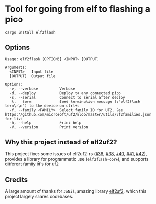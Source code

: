 # Tool for going from elf to flashing a pico

```bash
cargo install elf2flash
```

## Options
```
Usage: elf2flash [OPTIONS] <INPUT> [OUTPUT]

Arguments:
  <INPUT>   Input file
  [OUTPUT]  Output file

Options:
  -v, --verbose          Verbose
  -d, --deploy           Deploy to any connected pico
  -s, --serial           Connect to serial after deploy
  -t, --term             Send termination message (b"elf2flash-term\r\n") to the device on ctrl+c
  -f, --family <FAMILY>  Select family ID for UF2. See https://github.com/microsoft/uf2/blob/master/utils/uf2families.json for list
  -h, --help             Print help
  -V, --version          Print version
```

## Why this project instead of elf2uf2?
This project fixes some issues of elf2uf2-rs ([#36](https://github.com/JoNil/elf2uf2-rs/pull/36), [#38](https://github.com/JoNil/elf2uf2-rs/issues/38), [#40](https://github.com/JoNil/elf2uf2-rs/issues/40), [#41](https://github.com/JoNil/elf2uf2-rs/pull/41), [#42](https://github.com/JoNil/elf2uf2-rs/pull/42)), provides a library for programmatic use (`elf2flash-core`), and supports different family id's for uf2.

## Credits
A large amount of thanks for `JoNil`, amazing library [elf2uf2](https://github.com/JoNil/elf2uf2-rs), which this project largely shares codebases.
